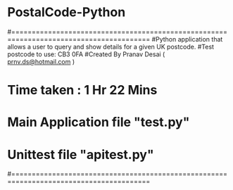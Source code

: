 # PostalCode-Python

#========================================================================================
#Python application that allows a user to query and show details for a given UK postcode.
#Test postcode to use: CB3 0FA 
#Created By Pranav Desai ( prnv.ds@hotmail.com )
# Time taken : 1 Hr 22 Mins
# Main Application file "test.py"
# Unittest file "apitest.py"
#========================================================================================
